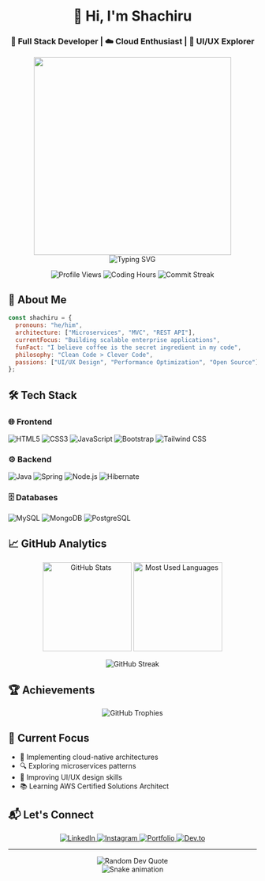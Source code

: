 <h1 align="center">👋 Hi, I'm Shachiru</h1>
<h3 align="center">🚀 Full Stack Developer | ☁️ Cloud Enthusiast | 🎨 UI/UX Explorer</h3>

<p align="center">
  <img src="https://media.giphy.com/media/f3iwJFOVOwuy7K6FFw/giphy.gif" width="400"/>
  <br>
  <img src="https://readme-typing-svg.demolab.com?font=Fira+Code&size=22&pause=1000&color=36BCF7FF&center=true&vCenter=true&width=435&lines=Software+Engineer;Full+Stack+Developer;Web+Developer" alt="Typing SVG" />
</p>

<div align="center">
  <img src="https://komarev.com/ghpvc/?username=shachiru&label=Profile%20views&color=0e75b6&style=flat" alt="Profile Views" />
  <img src="https://img.shields.io/badge/Daily%20Coding-8%2B%20hrs-blue" alt="Coding Hours">
  <img src="https://img.shields.io/badge/Commit%20Streak-100%2B%20days-blue" alt="Commit Streak">
</div>

## 🧩 About Me
```javascript
const shachiru = {
  pronouns: "he/him",
  architecture: ["Microservices", "MVC", "REST API"],
  currentFocus: "Building scalable enterprise applications",
  funFact: "I believe coffee is the secret ingredient in my code",
  philosophy: "Clean Code > Clever Code",
  passions: ["UI/UX Design", "Performance Optimization", "Open Source"]
};
```

## 🛠 Tech Stack
### 🌐 Frontend
<p align="left">
  <img src="https://img.shields.io/badge/HTML5-E34F26?style=for-the-badge&logo=html5&logoColor=white" alt="HTML5">
  <img src="https://img.shields.io/badge/CSS3-1572B6?style=for-the-badge&logo=css3&logoColor=white" alt="CSS3">
  <img src="https://img.shields.io/badge/JavaScript-F7DF1E?style=for-the-badge&logo=javascript&logoColor=black" alt="JavaScript">
  <img src="https://img.shields.io/badge/Bootstrap-563D7C?style=for-the-badge&logo=bootstrap&logoColor=white" alt="Bootstrap">
  <img src="https://img.shields.io/badge/Tailwind_CSS-38B2AC?style=for-the-badge&logo=tailwind-css&logoColor=white" alt="Tailwind CSS">
</p>

### ⚙️ Backend
<p align="left">
  <img src="https://img.shields.io/badge/Java-ED8B00?style=for-the-badge&logo=openjdk&logoColor=white" alt="Java">
  <img src="https://img.shields.io/badge/Spring-6DB33F?style=for-the-badge&logo=spring&logoColor=white" alt="Spring">
  <img src="https://img.shields.io/badge/Node.js-339933?style=for-the-badge&logo=nodedotjs&logoColor=white" alt="Node.js">
  <img src="https://img.shields.io/badge/Hibernate-59666C?style=for-the-badge&logo=Hibernate&logoColor=white" alt="Hibernate">
</p>

### 🗄 Databases
<p align="left">
  <img src="https://img.shields.io/badge/MySQL-005C84?style=for-the-badge&logo=mysql&logoColor=white" alt="MySQL">
  <img src="https://img.shields.io/badge/MongoDB-4EA94B?style=for-the-badge&logo=mongodb&logoColor=white" alt="MongoDB">
  <img src="https://img.shields.io/badge/PostgreSQL-316192?style=for-the-badge&logo=postgresql&logoColor=white" alt="PostgreSQL">
</p>

## 📈 GitHub Analytics
<p align="center">
  <img height="180em" src="https://github-readme-stats.vercel.app/api?username=shachiru&show_icons=true&theme=tokyonight&hide_border=true" alt="GitHub Stats">
  <img height="180em" src="https://github-readme-stats.vercel.app/api/top-langs/?username=shachiru&layout=compact&theme=tokyonight&hide_border=true" alt="Most Used Languages">
</p>

<p align="center">
  <img src="https://github-readme-streak-stats.herokuapp.com/?user=shachiru&theme=tokyonight&hide_border=true" alt="GitHub Streak">
</p>

## 🏆 Achievements
<p align="center">
  <img src="https://github-profile-trophy.vercel.app/?username=shachiru&theme=tokyonight&no-frame=true&margin-w=15&margin-h=15&row=2&column=4" alt="GitHub Trophies">
</p>

## 🌟 Current Focus
- 🚀 Implementing cloud-native architectures
- 🔍 Exploring microservices patterns
- 🎨 Improving UI/UX design skills
- 📚 Learning AWS Certified Solutions Architect

## 📬 Let's Connect
<p align="center">
  <a href="https://www.linkedin.com/in/shachiru-rashmika-6b5761308">
    <img src="https://img.shields.io/badge/LinkedIn-0077B5?style=for-the-badge&logo=linkedin&logoColor=white" alt="LinkedIn">
  </a>
  <a href="https://www.instagram.com/__rashmika.s">
    <img src="https://img.shields.io/badge/Instagram-E4405F?style=for-the-badge&logo=instagram&logoColor=white" alt="Instagram">
  </a>
  <a href="https://shachiru-portfolio.web.app">
    <img src="https://img.shields.io/badge/Portfolio-%23000000.svg?style=for-the-badge&logo=firefox&logoColor=#FF7139" alt="Portfolio">
  </a>
  <a href="https://dev.to/shachiru">
    <img src="https://img.shields.io/badge/dev.to-0A0A0A?style=for-the-badge&logo=devdotto&logoColor=white" alt="Dev.to">
  </a>
</p>

---

<div align="center">
  <img src="https://quotes-github-readme.vercel.app/api?type=horizontal&theme=tokyonight" alt="Random Dev Quote" />
</div>

<div align="center">
  <img src="https://github.com/shachiru/shachiru/blob/output/github-contribution-grid-snake.svg" alt="Snake animation" />
</div>


